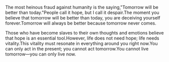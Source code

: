 The most heinous fraud against humanity is the saying,"Tomorrow will be better than today."People call it hope, but I call it despair.The moment you believe that tomorrow will be better than today, you are deceiving yourself forever.Tomorrow will always be better because tomorrow never comes.

Those who have become slaves to their own thoughts and emotions believe that hope is an essential tool.However, life does not need hope; life needs vitality.This vitality must resonate in everything around you right now.You can only act in the present; you cannot act tomorrow.You cannot live tomorrow—you can only live now.